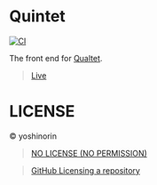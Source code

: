 # Quintet

[![CI](https://github.com/yoshinorin/quintet/actions/workflows/ci.yml/badge.svg)](https://github.com/yoshinorin/quintet/actions/workflows/ci.yml)

The front end for [Qualtet](https://github.com/yoshinorin/qualtet).

> [Live](https://yoshinorin.net)

# LICENSE

© yoshinorin

> [NO LICENSE (NO PERMISSION)](https://choosealicense.com/no-permission/)

> [GitHub Licensing a repository](https://docs.github.com/en/repositories/managing-your-repositorys-settings-and-features/customizing-your-repository/licensing-a-repository)
